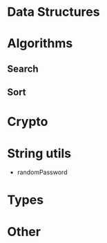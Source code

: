 # Data Structures

# Algorithms

## Search

## Sort

# Crypto

# String utils

- randomPassword

# Types

# Other